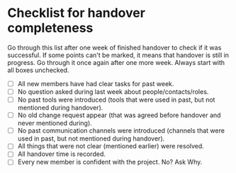 
# Checklist for handover completeness

Go through this list after one week of finished handover to check if it was successful. If some points can't be
marked, it means that handover is still in progress. Go through it once again after one more week. Always start
with all boxes unchecked.

- [ ] All new members have had clear tasks for past week.
- [ ] No question asked during last week about people/contacts/roles.
- [ ] No past tools were introduced (tools that were used in past, but not mentioned during handover).
- [ ] No old change request appear (that was agreed before handover and never mentioned during).
- [ ] No past communication channels were introduced (channels that were used in past, but not mentioned during handover).
- [ ] All things that were not clear (mentioned earlier) were resolved.
- [ ] All handover time is recorded.
- [ ] Every new member is confident with the project. No? Ask Why.
